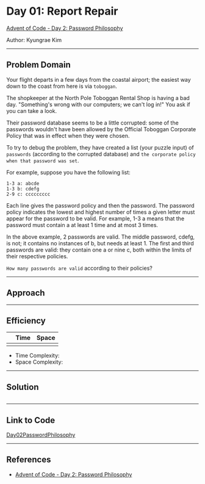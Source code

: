 # Day 01: Report Repair

[Advent of Code - Day 2: Password Philosophy](https://adventofcode.com/2020/day/2)

Author: Kyungrae Kim

---

## Problem Domain

Your flight departs in a few days from the coastal airport; the easiest way down to the coast from here is via `toboggan`.

The shopkeeper at the North Pole Toboggan Rental Shop is having a bad day. "Something's wrong with our computers; we can't log in!" You ask if you can take a look.

Their password database seems to be a little corrupted: some of the passwords wouldn't have been allowed by the Official Toboggan Corporate Policy that was in effect when they were chosen.

To try to debug the problem, they have created a list (your puzzle input) of `passwords` (according to the corrupted database) and `the corporate policy when that password was set`.

For example, suppose you have the following list:

```text
1-3 a: abcde
1-3 b: cdefg
2-9 c: ccccccccc
```

Each line gives the password policy and then the password. The password policy indicates the lowest and highest number of times a given letter must appear for the password to be valid. For example, 1-3 a means that the password must contain a at least 1 time and at most 3 times.

In the above example, 2 passwords are valid. The middle password, cdefg, is not; it contains no instances of b, but needs at least 1. The first and third passwords are valid: they contain one a or nine c, both within the limits of their respective policies.

`How many passwords are valid` according to their policies?

---

## Approach

---

## Efficiency

|  | Time | Space |
|:-|:-|:-|
|  |  |  |

* Time Complexity:
* Space Complexity:

---

## Solution

```c#
```

---

## Link to Code

[Day02PasswordPhilosophy](./Day02PasswordPhilosophy/Program.cs)

---

## References

* [Advent of Code - Day 2: Password Philosophy](https://adventofcode.com/2020/day/2)
